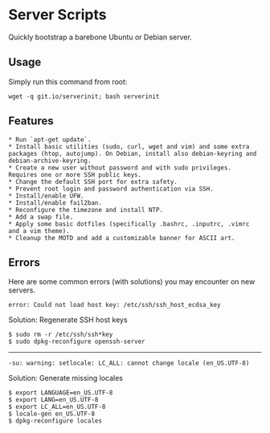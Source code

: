 # Server Scripts
Quickly bootstrap a barebone Ubuntu or Debian server. 

## Usage
Simply run this command from root:

    wget -q git.io/serverinit; bash serverinit

## Features

    * Run `apt-get update`.
    * Install basic utilities (sudo, curl, wget and vim) and some extra packages (htop, autojump). On Debian, install also debian-keyring and debian-archive-keyring.
    * Create a new user without password and with sudo privileges. Requires one or more SSH public keys.
    * Change the default SSH port for extra safety.
    * Prevent root login and password authentication via SSH.
    * Install/enable UFW.
    * Install/enable fail2ban.
    * Reconfigure the timezone and install NTP.
    * Add a swap file.
    * Apply some basic dotfiles (specifically .bashrc, .inputrc, .vimrc and a vim theme).
    * Cleanup the MOTD and add a customizable banner for ASCII art.

## Errors
Here are some common errors (with solutions) you may encounter on new servers.

    error: Could not load host key: /etc/ssh/ssh_host_ecdsa_key

Solution: Regenerate SSH host keys

    $ sudo rm -r /etc/ssh/ssh*key
    $ sudo dpkg-reconfigure openssh-server

***

    -su: warning: setlocale: LC_ALL: cannot change locale (en_US.UTF-8)

Solution: Generate missing locales

    $ export LANGUAGE=en_US.UTF-8
    $ export LANG=en_US.UTF-8
    $ export LC_ALL=en_US.UTF-8
    $ locale-gen en_US.UTF-8
    $ dpkg-reconfigure locales
